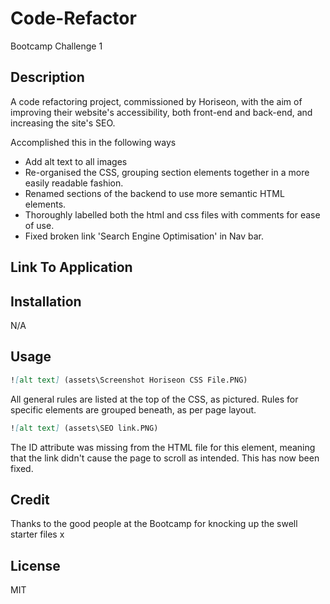 # Code-Refactor
Bootcamp Challenge 1

## Description

A code refactoring project, commissioned by Horiseon, with the aim of improving their website's accessibility, both front-end and back-end, and increasing the site's SEO.

Accomplished this in the following ways

- Add alt text to all images
- Re-organised the CSS, grouping section elements together in a more easily readable fashion.
- Renamed sections of the backend to use more semantic HTML elements.
- Thoroughly labelled both the html and css files with comments for ease of use.
- Fixed broken link 'Search Engine Optimisation' in Nav bar. 

## Link To Application



## Installation

N/A

## Usage

```md
![alt text] (assets\Screenshot Horiseon CSS File.PNG)
```

All general rules are listed at the top of the CSS, as pictured. Rules for specific elements are grouped beneath, as per page layout.

```md
![alt text] (assets\SEO link.PNG)
```
The ID attribute was missing from the HTML file for this element, meaning that the link didn't cause the page to scroll as intended. This has now been fixed.

## Credit 

Thanks to the good people at the Bootcamp for knocking up the swell starter files x

## License

MIT
